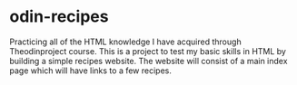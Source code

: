 # odin-recipes
Practicing all of the HTML knowledge I have acquired through Theodinproject course.
This is a project to test my basic skills in HTML by building a simple recipes website.
The website will consist of a main index page which will have links to a few recipes.